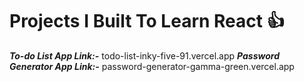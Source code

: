 # Projects I Built  To Learn  React 👍
***To-do List App Link:-*** todo-list-inky-five-91.vercel.app
***Password Generator App Link:-*** password-generator-gamma-green.vercel.app
